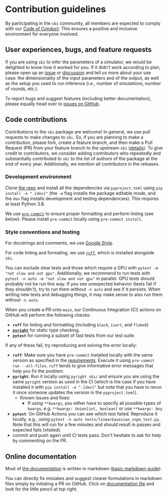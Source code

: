 # Contribution guidelines

By participating in the `sbi` community, all members are expected to comply with our [Code
of Conduct](CODE_OF_CONDUCT.md). This ensures a positive and inclusive environment for
everyone involved.

## User experiences, bugs, and feature requests

If you are using `sbi` to infer the parameters of a simulator, we would be delighted to
know how it worked for you. If it didn't work according to plan, please open up an
[issue](https://github.com/sbi-dev/sbi/issues) or
[discussion](https://github.com/sbi-dev/sbi/discussions) and tell us more about your use
case: the dimensionality of the input parameters and of the output, as well as the setup
you used to run inference (i.e., number of simulations, number of rounds, etc.).

To report bugs and suggest features (including better documentation), please equally
head over to [issues on GitHub](https://github.com/sbi-dev/sbi/issues).

## Code contributions

Contributions to the `sbi` package are welcome! In general, we use pull requests to make
changes to `sbi`. So, if you are planning to make a contribution, please fork, create a
feature branch, and then make a Pull Request (PR) from your feature branch to the upstream `sbi`
([details](https://docs.github.com/en/pull-requests/collaborating-with-pull-requests/proposing-changes-to-your-work-with-pull-requests/creating-a-pull-request-from-a-fork)).
To give credit to contributors, we consider adding contributors who repeatedly and
substantially contributed to `sbi` to the list of authors of the package at the end of
every year. Additionally, we mention all contributors in the releases.

### Development environment

Clone [the repo](https://github.com/sbi-dev/sbi) and install all the dependencies via
`pyproject.toml` using `pip install -e ".[dev]"` (the `-e` flag installs the package
editable mode, and the `dev` flag installs development and testing dependencies).
This requires at least Python 3.8.

We use [`pre-commit`](https://pre-commit.com) to ensure proper formatting and perform
linting (see below). Please install `pre-commit` locally using `pre-commit install`.

### Style conventions and testing

For docstrings and comments, we use [Google
Style](http://google.github.io/styleguide/pyguide.html#38-comments-and-docstrings).

For code linting and formating, we use [`ruff`](https://docs.astral.sh/ruff/), which is
installed alongside `sbi`.

You can exclude slow tests and those which require a GPU with `pytest -m "not slow and not gpu"`.
Additionally, we recommend to run tests with `pytest -n auto -m "not slow and not gpu"` in parallel.
GPU tests should probably not be run this way.
If you see unexpected behavior (tests fail if they shouldn't), try to run them without `-n auto` and see if it persists.
When writing new tests and debugging things, it may make sense to also run them without `-n auto`.

When you create a PR onto `main`, our Continuous Integration (CI) actions on GitHub will perform the following
checks:

- **`ruff`** for linting and formatting (including `black`, `isort`, and `flake8`)
- **[`pyright`](https://github.com/Microsoft/pyright)** for static type checking.
- **`pytest`** for running a subset of fast tests from our test suite.

If any of these fail, try reproducing and solving the error locally:

- **`ruff`**: Make sure you have `pre-commit` installed locally with the same version as specified in the [requirements](pyproject.toml). Execute it
 using `pre-commit run --all-files`. `ruff` tends to give informative error
  messages that help you fix the problem.
- **`pyright`**: Run it locally using `pyright sbi/` and ensure you are using the same
  `pyright` version as used in the CI (which is the case if you have installed it with `pip install -e ".[dev]"`
  but note that you have to rerun it once someone updates the version in the `pyproject.toml`).
  - Known issues and fixes:
    - If using `**kwargs`, you either have to specify all possible types of `kwargs`, e.g. `**kwargs: Union[int, boolean]` or use `**kwargs: Any`
- **`pytest`**: On GitHub Actions you can see which test failed. Reproduce it locally, e.g., using `pytest -n auto tests/linearGaussian_snpe_test.py`. Note that this will run for a few minutes and should result in passes and expected fails (xfailed).
- commit and push again until CI tests pass. Don't hesitate to ask for help by
  commenting on the PR.

## Online documentation

Most of [the documentation](http://sbi-dev.github.io/sbi) is written in markdown ([basic markdown guide](https://guides.github.com/features/mastering-markdown/)).

You can directly fix mistakes and suggest clearer formulations in markdown files simply by initiating a PR on GitHub. Click on [documentation
file](https://github.com/sbi-dev/sbi/tree/master/docs/docs) and look for the little pencil at top right.
